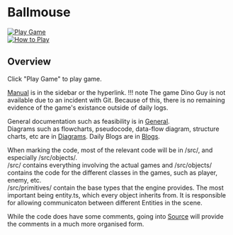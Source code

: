 # Ballmouse
  <a href='https://splorge.space/game'><img alt="Play Game"  src="https://img.shields.io/badge/play-game-green?color=ff7043&amp;style=for-the-badge"></a>  
<a href='https://splorge.space/manual'><img alt="How to Play"  src="https://img.shields.io/badge/How%20to-play-green?color=ff7043&amp;style=for-the-badge"></a>
## Overview
Click "Play Game" to play game.

[Manual](/manual) is in the sidebar or the hyperlink.
!!! note
    The game Dino Guy is not available due to an incident with Git.  Because of this, there is no remaining evidence of the game's existance outside of daily logs.  

General documentation such as feasibility is in [General](/General/feasibility/).  
Diagrams such as flowcharts, pseudocode, data-flow diagram, structure charts, etc are in [Diagrams](/Diagrams/). 
Daily Blogs are in [Blogs](/blog/2019-05-14-planning/).

When marking the code, most of the relevant code will be in /src/, and especially /src/objects/.  
/src/ contains everything involving the actual games and /src/objects/ contains the code for the different classes in the games, such as player, enemy, etc.  
/src/primitives/ contain the base types that the engine provides.  The most important being entity.ts, which every object inherits from.  It is responsible for allowing communicaton between different Entities in the scene.

While the code does have some comments, going into [Source](/ts/) will provide the comments in a much more organised form.  

